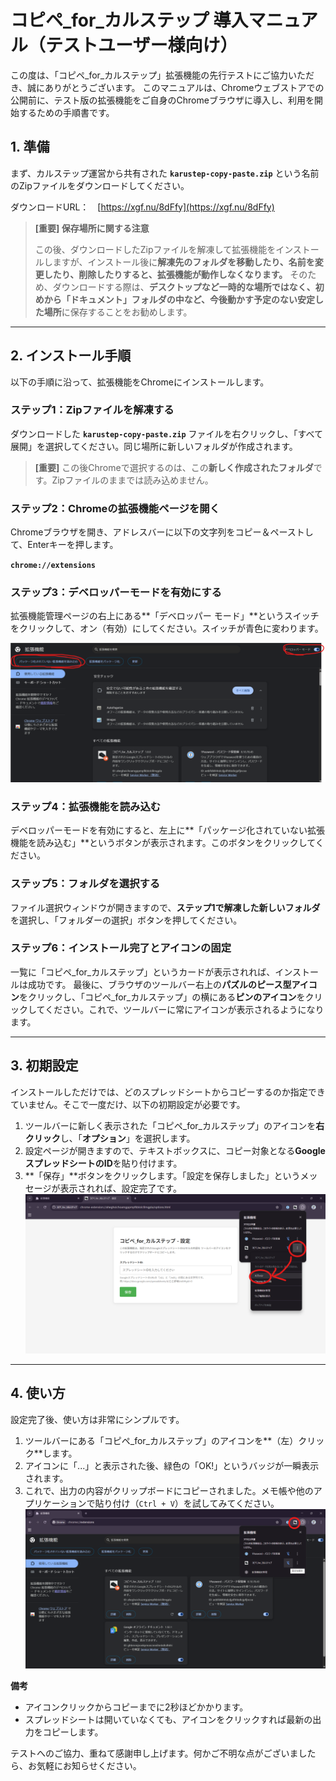 # コピペ_for_カルステップ 導入マニュアル（テストユーザー様向け）

この度は、「コピペ_for_カルステップ」拡張機能の先行テストにご協力いただき、誠にありがとうございます。
このマニュアルは、Chromeウェブストアでの公開前に、テスト版の拡張機能をご自身のChromeブラウザに導入し、利用を開始するための手順書です。

## 1. 準備

まず、カルステップ運営から共有された **`karustep-copy-paste.zip`** という名前のZipファイルをダウンロードしてください。

ダウンロードURL：　[https://xgf.nu/8dFfy](https://xgf.nu/8dFfy)

> **[重要] 保存場所に関する注意**
> 
>この後、ダウンロードしたZipファイルを解凍して拡張機能をインストールしますが、インストール後に**解凍先のフォルダを移動したり、名前を変更したり、削除したりすると、拡張機能が動作しなくなります。**
> そのため、ダウンロードする際は、**デスクトップなど一時的な場所ではなく、初めから「ドキュメント」フォルダの中など、今後動かす予定のない安定した場所**に保存することをお勧めします。

---

## 2. インストール手順

以下の手順に沿って、拡張機能をChromeにインストールします。

### ステップ1：Zipファイルを解凍する
ダウンロードした **`karustep-copy-paste.zip`** ファイルを右クリックし、「すべて展開」を選択してください。同じ場所に新しいフォルダが作成されます。
> **[重要]** この後Chromeで選択するのは、この**新しく作成されたフォルダ**です。Zipファイルのままでは読み込めません。

### ステップ2：Chromeの拡張機能ページを開く
Chromeブラウザを開き、アドレスバーに以下の文字列をコピー＆ペーストして、Enterキーを押します。

**`chrome://extensions`**

### ステップ3：デベロッパーモードを有効にする
拡張機能管理ページの右上にある**「デベロッパー モード」**というスイッチをクリックして、オン（有効）にしてください。スイッチが青色に変わります。

![拡張機能の管理画面](picture2.png)

### ステップ4：拡張機能を読み込む
デベロッパーモードを有効にすると、左上に**「パッケージ化されていない拡張機能を読み込む」**というボタンが表示されます。このボタンをクリックしてください。

### ステップ5：フォルダを選択する
ファイル選択ウィンドウが開きますので、**ステップ1で解凍した新しいフォルダ**を選択し、「フォルダーの選択」ボタンを押してください。

### ステップ6：インストール完了とアイコンの固定
一覧に「コピペ_for_カルステップ」というカードが表示されれば、インストールは成功です。
最後に、ブラウザのツールバー右上の**パズルのピース型アイコン**をクリックし、「コピペ_for_カルステップ」の横にある**ピンのアイコン**をクリックしてください。これで、ツールバーに常にアイコンが表示されるようになります。

---


## 3. 初期設定

インストールしただけでは、どのスプレッドシートからコピーするのか指定できていません。そこで一度だけ、以下の初期設定が必要です。

1.  ツールバーに新しく表示された「コピペ_for_カルステップ」のアイコンを**右クリック**し、「**オプション**」を選択します。
2.  設定ページが開きますので、テキストボックスに、コピー対象となる**GoogleスプレッドシートのID**を貼り付けます。
3.  **「保存」**ボタンをクリックします。「設定を保存しました」というメッセージが表示されれば、設定完了です。
![拡張機能のオプション](picture3-1.png)

---


## 4. 使い方

設定完了後、使い方は非常にシンプルです。

1.  ツールバーにある「コピペ_for_カルステップ」のアイコンを**（左）クリック**します。
2.  アイコンに「...」と表示された後、緑色の「OK!」というバッジが一瞬表示されます。
3.  これで、出力の内容がクリップボードにコピーされました。メモ帳や他のアプリケーションで貼り付け（`Ctrl + V`）を試してみてください。
![拡張機能のアイコン](picture3.png)

**備考**
*   アイコンクリックからコピーまでに2秒ほどかかります。
*   スプレッドシートは開いていなくても、アイコンをクリックすれば最新の出力をコピーします。

テストへのご協力、重ねて感謝申し上げます。何かご不明な点がございましたら、お気軽にお知らせください。